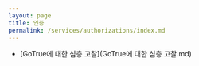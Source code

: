 ```yaml
---
layout: page
title: 인증
permalink: /services/authorizations/index.md
---
```


- [GoTrue에 대한 심층 고찰](GoTrue에 대한 심층 고찰.md)
